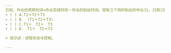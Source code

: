 ```yaml
---
已知，作业的周转时间=作业完成时间－作业的到达时间。现有三个同时到达的作业J1，J2和J3，它们的执行时间分别是T1，T2和T3，且T1<T2< p>
- ( ) A.T1＋T2＋T3　　 
- ( ) B.　(T1＋T2＋T3)　　 
- ( ) C.T1＋　T2＋　T3　　 
- ( ) D.　T1＋　T2＋T3

> 知识点：进程状态与控制。

---
```

